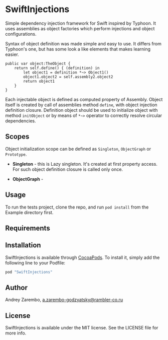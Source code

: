 # SwiftInjections

Simple dependency injection framework for Swift inspired by Typhoon. It uses assemblies as object factories which perform injections and object configurations. 

Syntax of object definition was made simple and easy to use. It differs from Typhoon's one, but has some look a like elements that makes learning easier.

```
public var object:TheObject {
    return self.define() { (definition) in
        let object1 = definition *~> Object1()
        object1.object2 = self.assembly2.object2
        return object1
    }
}
```
Each injectable object is defined as computed property of Assembly. Object itself is created by call of assemblies method `define`, with object injection definition closure. Definition object should be used to initialize object with method `initObject` or by means of `*~>` operator to correctly resolve circular dependencies.

## Scopes

Object initialization scope can be defined as `Singleton`, `ObjectGraph` or `Prototype`. 

* **Singleton** - this is Lazy singleton. It's created at first property access. For such object definition closure is called only once.

* **ObjectGraph** - 

## Usage

To run the tests project, clone the repo, and run `pod install` from the Example directory first.

## Requirements

## Installation

SwiftInjections is available through [CocoaPods](http://cocoapods.org). To install
it, simply add the following line to your Podfile:

```ruby
pod "SwiftInjections"
```

## Author

Andrey Zarembo, a.zarembo-godzyatsky@rambler-co.ru

## License

SwiftInjections is available under the MIT license. See the LICENSE file for more info.
